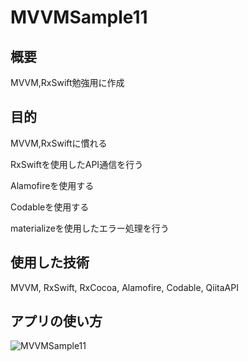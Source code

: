 # MVVMSample11
## 概要
MVVM,RxSwift勉強用に作成
## 目的
MVVM,RxSwiftに慣れる

RxSwiftを使用したAPI通信を行う

Alamofireを使用する

Codableを使用する

materializeを使用したエラー処理を行う
## 使用した技術
MVVM, RxSwift, RxCocoa, Alamofire, Codable, QiitaAPI
## アプリの使い方
![MVVMSample11](https://user-images.githubusercontent.com/108079580/218485101-0b65bad6-dd99-46a4-928a-63978482700e.gif)
